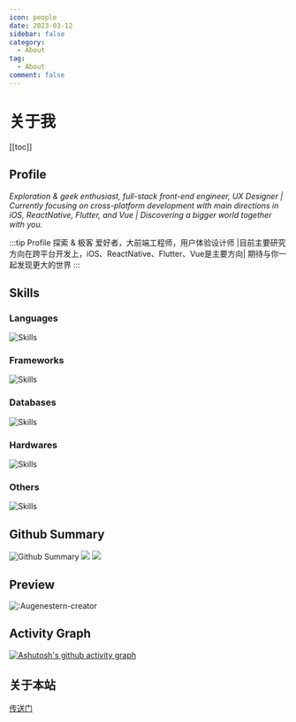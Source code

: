 ```yaml
---
icon: people
date: 2023-03-12
sidebar: false
category:
  - About
tag:
  - About
comment: false
---
```

# 关于我

[[toc]]

## Profile
_Exploration & geek enthusiast, full-stack front-end engineer, UX Designer | Currently focusing on cross-platform development with main directions in iOS, ReactNative, Flutter, and Vue | Discovering a bigger world together with you._

:::tip Profile
探索 & 极客 爱好者，大前端工程师，用户体验设计师 |目前主要研究方向在跨平台开发上，iOS、ReactNative、Flutter、Vue是主要方向| 期待与你一起发现更大的世界
:::
## Skills
### Languages
<img src="https://skillicons.dev/icons?i=c,cs,swift,javascript,ts,dart,python,html,css,java,regex,md,sass,bash&theme=dark&&perline=10" alt="Skills"/>

### Frameworks
<img src="https://skillicons.dev/icons?i=flutter,vue,nodejs,react,reactivex,redux,dotnet&theme=dark&&perline=10" alt="Skills"/>

### Databases
<img src="https://skillicons.dev/icons?i=sqlite,mysql,redis&theme=dark&&perline=10" alt="Skills"/>

### Hardwares
<img src="https://skillicons.dev/icons?i=raspberrypi&theme=dark&&perline=10" alt="Skills"/>

### Others
<img src="https://skillicons.dev/icons?i=vim,visualstudio,vscode,androidstudio,aws,figma,gradle,gcp,git,github,gitlab,idea,jenkins,linux,postman,powershell,linkedin,stackoverflow,svg,tensorflow,twitter&theme=dark&&perline=10" alt="Skills"/>


## Github Summary

<img src="https://github-profile-trophy.vercel.app/?username=oragekk&theme=radical&margin-w=25" alt="Github Summary"/>
<img src="https://github-readme-stats.vercel.app/api/top-langs/?username=oragekk&theme=radical&layout=compact&bg_color=30,ef475d,904e95&title_color=fff&text_color=fff" />
<img src="https://github-readme-stats.vercel.app/api?username=oragekk&count_private=true&show_icons=true&theme=radical&bg_color=30,ef475d,904e95&title_color=fff&text_color=fff" />

## Preview
![:Augenestern-creator](https://count.getloli.com/get/@:oragekk?theme=gelbooru-h)

## Activity Graph
 [![Ashutosh's github activity graph](https://github-readme-activity-graph.cyclic.app/graph?username=oragekk&theme=dracula)](https://github.com/ashutosh00710/github-readme-activity-graph)

## 关于本站
[传送门](/about)